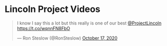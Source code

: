 # Lincoln Project Videos

<blockquote class="twitter-tweet"><p lang="en" dir="ltr">I know I say this a lot but this really is one of our best <a href="https://twitter.com/ProjectLincoln?ref_src=twsrc%5Etfw">@ProjectLincoln</a> <a href="https://t.co/wqnnFN8FbO">https://t.co/wqnnFN8FbO</a></p>&mdash; Ron Steslow (@RonSteslow) <a href="https://twitter.com/RonSteslow/status/1317258459276963840?ref_src=twsrc%5Etfw">October 17, 2020</a></blockquote> <script async src="https://platform.twitter.com/widgets.js" charset="utf-8"></script>

